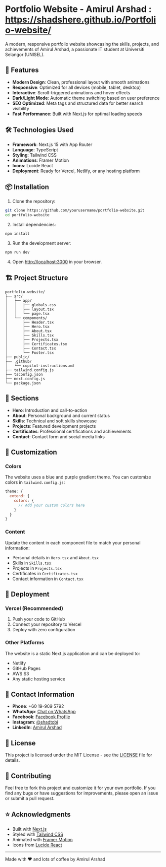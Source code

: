 # Portfolio Website - Amirul Arshad : https://shadshere.github.io/Portfolio-website/

A modern, responsive portfolio website showcasing the skills, projects, and achievements of Amirul Arshad, a passionate IT student at Universiti Selangor (UNISEL).

## 🚀 Features

- **Modern Design**: Clean, professional layout with smooth animations
- **Responsive**: Optimized for all devices (mobile, tablet, desktop)
- **Interactive**: Scroll-triggered animations and hover effects
- **Dark/Light Mode**: Automatic theme switching based on user preference
- **SEO Optimized**: Meta tags and structured data for better search visibility
- **Fast Performance**: Built with Next.js for optimal loading speeds

## 🛠️ Technologies Used

- **Framework**: Next.js 15 with App Router
- **Language**: TypeScript
- **Styling**: Tailwind CSS
- **Animations**: Framer Motion
- **Icons**: Lucide React
- **Deployment**: Ready for Vercel, Netlify, or any hosting platform

## 📦 Installation

1. Clone the repository:
```bash
git clone https://github.com/yourusername/portfolio-website.git
cd portfolio-website
```

2. Install dependencies:
```bash
npm install
```

3. Run the development server:
```bash
npm run dev
```

4. Open [http://localhost:3000](http://localhost:3000) in your browser.

## 🏗️ Project Structure

```
portfolio-website/
├── src/
│   ├── app/
│   │   ├── globals.css
│   │   ├── layout.tsx
│   │   └── page.tsx
│   └── components/
│       ├── Header.tsx
│       ├── Hero.tsx
│       ├── About.tsx
│       ├── Skills.tsx
│       ├── Projects.tsx
│       ├── Certificates.tsx
│       ├── Contact.tsx
│       └── Footer.tsx
├── public/
├── .github/
│   └── copilot-instructions.md
├── tailwind.config.js
├── tsconfig.json
├── next.config.js
└── package.json
```

## 📄 Sections

- **Hero**: Introduction and call-to-action
- **About**: Personal background and current status
- **Skills**: Technical and soft skills showcase
- **Projects**: Featured development projects
- **Certificates**: Professional certifications and achievements
- **Contact**: Contact form and social media links

## 🎨 Customization

### Colors
The website uses a blue and purple gradient theme. You can customize colors in `tailwind.config.js`:

```javascript
theme: {
  extend: {
    colors: {
      // Add your custom colors here
    }
  }
}
```

### Content
Update the content in each component file to match your personal information:

- Personal details in `Hero.tsx` and `About.tsx`
- Skills in `Skills.tsx`
- Projects in `Projects.tsx`
- Certificates in `Certificates.tsx`
- Contact information in `Contact.tsx`

## 🚀 Deployment

### Vercel (Recommended)
1. Push your code to GitHub
2. Connect your repository to Vercel
3. Deploy with zero configuration

### Other Platforms
The website is a static Next.js application and can be deployed to:
- Netlify
- GitHub Pages
- AWS S3
- Any static hosting service

## 📱 Contact Information

- **Phone**: +60 19-909 5792
- **WhatsApp**: [Chat on WhatsApp](https://wa.me/+60199095792?text=Hello%20Amirul%20)
- **Facebook**: [Facebook Profile](https://www.facebook.com/share/16dVN98s1G/)
- **Instagram**: [@shadtobi](https://www.instagram.com/shadtobi?igsh=MTMwYzZ5dG8wN3A4aQ==)
- **LinkedIn**: [Amirul Arshad](https://www.linkedin.com/in/amirul-arshad-076a45294/)

## 📄 License

This project is licensed under the MIT License - see the [LICENSE](LICENSE) file for details.

## 🤝 Contributing

Feel free to fork this project and customize it for your own portfolio. If you find any bugs or have suggestions for improvements, please open an issue or submit a pull request.

## ⭐ Acknowledgments

- Built with [Next.js](https://nextjs.org/)
- Styled with [Tailwind CSS](https://tailwindcss.com/)
- Animated with [Framer Motion](https://www.framer.com/motion/)
- Icons from [Lucide React](https://lucide.dev/)

---

Made with ❤️ and lots of coffee by Amirul Arshad
